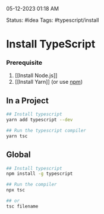05-12-2023 01:18 AM

Status: #idea
Tags: #typescript/install 

# Install TypeScript

### Prerequisite

1. [[Install Node.js]]
2. [[Install Yarn]] (or use [npm](https://www.npmjs.com/))

## In a Project

```bash
## Install typescript
yarn add typescript --dev

## Run the typescript compiler
yarn tsc
```

## Global

```bash
## Install typescript
npm install -g typescript

## Run the compiler
npx tsc

## or
tsc filename
```